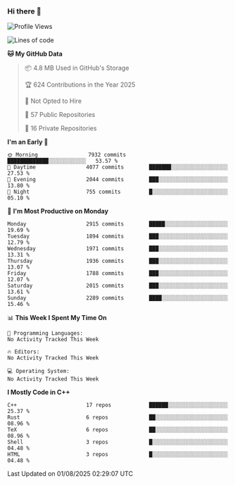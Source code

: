 ### Hi there 👋

<!--
**SemenMartynov/SemenMartynov** is a ✨ _special_ ✨ repository because its `README.md` (this file) appears on your GitHub profile.

Here are some ideas to get you started:

- 🔭 I’m currently working on ...
- 🌱 I’m currently learning ...
- 👯 I’m looking to collaborate on ...
- 🤔 I’m looking for help with ...
- 💬 Ask me about ...
- 📫 How to reach me: ...
- 😄 Pronouns: ...
- ⚡ Fun fact: ...
-->

<!--START_SECTION:waka-->
![Profile Views](http://img.shields.io/badge/Profile%20Views-0-blue)

![Lines of code](https://img.shields.io/badge/From%20Hello%20World%20I%27ve%20Written-7.7%20million%20lines%20of%20code-blue)

**🐱 My GitHub Data** 

> 📦 4.8 MB Used in GitHub's Storage 
 > 
> 🏆 624 Contributions in the Year 2025
 > 
> 🚫 Not Opted to Hire
 > 
> 📜 57 Public Repositories 
 > 
> 🔑 16 Private Repositories 
 > 
**I'm an Early 🐤** 

```text
🌞 Morning                7932 commits        █████████████░░░░░░░░░░░░   53.57 % 
🌆 Daytime                4077 commits        ███████░░░░░░░░░░░░░░░░░░   27.53 % 
🌃 Evening                2044 commits        ███░░░░░░░░░░░░░░░░░░░░░░   13.80 % 
🌙 Night                  755 commits         █░░░░░░░░░░░░░░░░░░░░░░░░   05.10 % 
```
📅 **I'm Most Productive on Monday** 

```text
Monday                   2915 commits        █████░░░░░░░░░░░░░░░░░░░░   19.69 % 
Tuesday                  1894 commits        ███░░░░░░░░░░░░░░░░░░░░░░   12.79 % 
Wednesday                1971 commits        ███░░░░░░░░░░░░░░░░░░░░░░   13.31 % 
Thursday                 1936 commits        ███░░░░░░░░░░░░░░░░░░░░░░   13.07 % 
Friday                   1788 commits        ███░░░░░░░░░░░░░░░░░░░░░░   12.07 % 
Saturday                 2015 commits        ███░░░░░░░░░░░░░░░░░░░░░░   13.61 % 
Sunday                   2289 commits        ████░░░░░░░░░░░░░░░░░░░░░   15.46 % 
```


📊 **This Week I Spent My Time On** 

```text
💬 Programming Languages: 
No Activity Tracked This Week

🔥 Editors: 
No Activity Tracked This Week

💻 Operating System: 
No Activity Tracked This Week
```

**I Mostly Code in C++** 

```text
C++                      17 repos            ██████░░░░░░░░░░░░░░░░░░░   25.37 % 
Rust                     6 repos             ██░░░░░░░░░░░░░░░░░░░░░░░   08.96 % 
TeX                      6 repos             ██░░░░░░░░░░░░░░░░░░░░░░░   08.96 % 
Shell                    3 repos             █░░░░░░░░░░░░░░░░░░░░░░░░   04.48 % 
HTML                     3 repos             █░░░░░░░░░░░░░░░░░░░░░░░░   04.48 % 
```




 Last Updated on 01/08/2025 02:29:07 UTC
<!--END_SECTION:waka-->